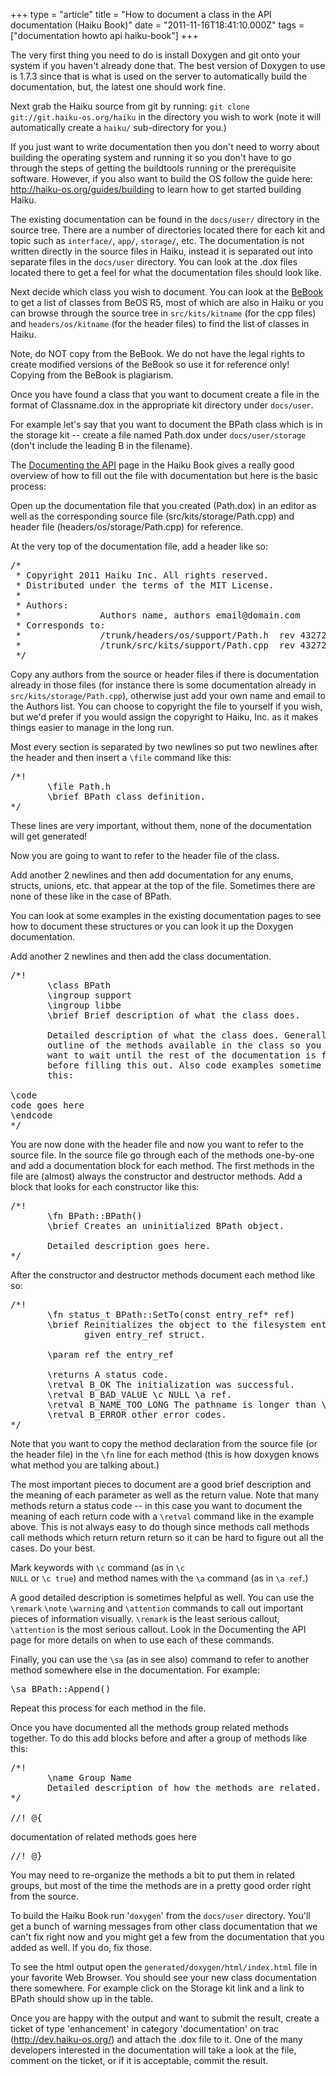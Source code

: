 +++
type = "article"
title = "How to document a class in the API documentation (Haiku Book)"
date = "2011-11-16T18:41:10.000Z"
tags = ["documentation howto api haiku-book"]
+++

The very first thing you need to do is install Doxygen and git onto your system if you haven't already done that. The best version of Doxygen to use is 1.7.3 since that is what is used on the server to automatically build the documentation, but, the latest one should work fine.

Next grab the Haiku source from git by running: <code>git clone git://git.haiku-os.org/haiku</code> in the directory you wish to work (note it will automatically create a <code>haiku/</code> sub-directory for you.)

If you just want to write documentation then you don't need to worry about building the operating system and running it so you don't have to go through the steps of getting the buildtools running or the prerequisite software. However, if you also want to build the OS follow the guide here: <a href="http://haiku-os.org/guides/building" title="Haiku Building Guide">http://haiku-os.org/guides/building</a> to learn how to get started building Haiku.

The existing documentation can be found in the <code>docs/user/</code> directory in the source tree. There are a number of directories located there for each kit and topic such as <code>interface/</code>, <code>app/</code>, <code>storage/</code>, etc. The documentation is not written directly in the source files in Haiku, instead it is separated out into separate files in the <code>docs/user</code> directory. You can look at the .dox files located there to get a feel for what the documentation files should look like.

Next decide which class you wish to document. You can look at the <a href="http://haiku-os.org/legacy-docs/bebook/ClassIndex.html" title="BeBook Class Reference">BeBook</a> to get a list of classes from BeOS R5, most of which are also in Haiku or you can browse through the source tree in <code>src/kits/kitname</code> (for the cpp files) and <code>headers/os/kitname</code> (for the header files) to find the list of classes in Haiku.

Note, do NOT copy from the BeBook. We do not have the legal rights to create modified versions of the BeBook so use it for reference only! Copying from the BeBook is plagiarism.

Once you have found a class that you want to document create a file in the format of Classname.dox in the appropriate kit directory under <code>docs/user</code>.

For example let's say that you want to document the BPath class which is in the storage kit -- create a file named Path.dox under <code>docs/user/storage</code> (don't include the leading B in the filename).

The <a href="http://api.haiku-os.org/apidoc.html" title="Documenting the API">Documenting the API</a> page in the Haiku Book gives a really good overview of how to fill out the file with documentation but here is the basic process:

Open up the documentation file that you created (Path.dox) in an editor as well as the corresponding source file (src/kits/storage/Path.cpp) and header file (headers/os/storage/Path.cpp) for reference.

At the very top of the documentation file, add a header like so:

<pre>/*
 * Copyright 2011 Haiku Inc. All rights reserved.
 * Distributed under the terms of the MIT License.
 *
 * Authors:
 *               Authors name, authors email@domain.com
 * Corresponds to:
 *               /trunk/headers/os/support/Path.h  rev 43272
 *               /trunk/src/kits/support/Path.cpp  rev 43272
 */</pre>

Copy any authors from the source or header files if there is documentation already in those files (for instance there is some documentation already in <code>src/kits/storage/Path.cpp</code>), otherwise just add your own name and email to the Authors list. You can choose to copyright the file to yourself if you wish, but we'd prefer if you would assign the copyright to Haiku, Inc. as it makes things easier to manage in the long run.

Most every section is separated by two newlines so put two newlines after the header and then insert a <code>\file</code> command like this:

<pre>/*!
       \file Path.h
       \brief BPath class definition.
*/</pre>

These lines are very important, without them, none of the documentation will get generated!

Now you are going to want to refer to the header file of the class.

Add another 2 newlines and then add documentation for any enums, structs, unions, etc. that appear at the top of the file. Sometimes there are none of these like in the case of BPath.

You can look at some examples in the existing documentation pages to see how to document these structures or you can look it up the Doxygen documentation.

Add another 2 newlines and then add the class documentation.

<pre>/*!
       \class BPath
       \ingroup support
       \ingroup libbe
       \brief Brief description of what the class does.

       Detailed description of what the class does. Generally this is an
       outline of the methods available in the class so you might
       want to wait until the rest of the documentation is finished
       before filling this out. Also code examples sometime go here like
       this:

\code
code goes here
\endcode
*/</pre>

You are now done with the header file and now you want to refer to the source file. In the source file go through each of the methods one-by-one and add a documentation block for each method. The first methods in the file are (almost) always the constructor and destructor methods. Add a block that looks for each constructor like this:

<pre>/*!
       \fn BPath::BPath()
       \brief Creates an uninitialized BPath object.

       Detailed description goes here.
*/</pre>

After the constructor and destructor methods document each method like so:

<pre>/*!
       \fn status_t BPath::SetTo(const entry_ref* ref)
       \brief Reinitializes the object to the filesystem entry specified by the
              given entry_ref struct.

       \param ref the entry_ref

       \returns A status code.
       \retval B_OK The initialization was successful.
       \retval B_BAD_VALUE \c NULL \a ref.
       \retval B_NAME_TOO_LONG The pathname is longer than \c B_PATH_NAME_LENGTH.
       \retval B_ERROR other error codes.
*/</pre>

Note that you want to copy the method declaration from the source file (or the header file) in the <code>\fn</code> line for each method (this is how doxygen knows what method you are talking about.)

The most important pieces to document are a good brief description and the meaning of each parameter as well as the return value. Note that many methods return a status code -- in this case you want to document the meaning of each return code with a <code>\retval</code> command like in the example above. This is not always easy to do though since methods call methods call methods which return return return so it can be hard to figure out all the cases. Do your best.

Mark keywords with <code>\c</code> command (as in <code>\c NULL</code> or <code>\c true</code>) and method names with the <code>\a</code> command (as in <code>\a ref</code>.)

A good detailed description is sometimes helpful as well. You can use the <code>\remark</code> <code>\note</code> <code>\warning</code> and <code>\attention</code> commands to call out important pieces of information visually. <code>\remark</code> is the least serious callout, <code>\attention</code> is the most serious callout. Look in the Documenting the API page for more details on when to use each of these commands.

Finally, you can use the <code>\sa</code> (as in see also) command to refer to another method somewhere else in the documentation. For example:

<pre>\sa BPath::Append()</pre>

Repeat this process for each method in the file.

Once you have documented all the methods group related methods together. To do this add blocks before and after a group of methods like this:

<pre>/*!
       \name Group Name
       Detailed description of how the methods are related.
*/

//! @{</pre>

documentation of related methods goes here

<pre>//! @}</pre>

You may need to re-organize the methods a bit to put them in related groups, but most of the time the methods are in a pretty good order right from the source.

To build the Haiku Book run '<code>doxygen</code>' from the <code>docs/user</code> directory. You'll get a bunch of warning messages from other class documentation that we can't fix right now and you might get a few from the documentation that you added as well. If you do, fix those.

To see the html output open the <code>generated/doxygen/html/index.html</code> file in your favorite Web Browser. You should see your new class documentation there somewhere. For example click on the Storage kit link and a link to BPath should show up in the table.

Once you are happy with the output and want to submit the result, create a ticket of type 'enhancement' in category 'documentation' on trac (<a href="http://dev.haiku-os.org/" title="Haiku Trac">http://dev.haiku-os.org/</a>) and attach the .dox file to it. One of the many developers interested in the documentation will take a look at the file, comment on the ticket, or if it is acceptable, commit the result.